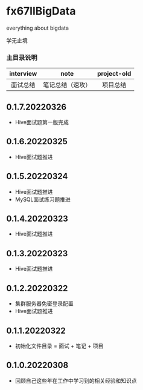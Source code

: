 # fx67llBigData
everything about bigdata

学无止境  


### 主目录说明
|  interview  |  note  |  project-old  |
|  :----:  |  :----:  |  :----:  |
|  面试总结  |  笔记总结（速攻）  |  项目总结  |

## 0.1.7.20220326
* Hive面试题第一版完成  

## 0.1.6.20220325
* Hive面试题推进  

## 0.1.5.20220324
* Hive面试题推进  
* MySQL面试练习题推进  

## 0.1.4.20220323
* Hive面试题推进  

## 0.1.3.20220323
* Hive面试题推进  

## 0.1.2.20220322
* 集群服务器免密登录配置  
* Hive面试题推进  

## 0.1.1.20220322
* 初始化文件目录 = 面试 + 笔记 + 项目  

## 0.1.0.20220308
* 回顾自己这些年在工作中学习到的相关经验和知识点  